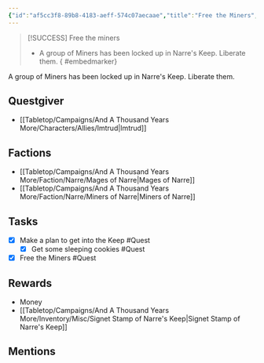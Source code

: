 ```yaml
---
{"id":"af5cc3f8-89b8-4183-aeff-574c07aecaae","title":"Free the Miners","description":"A group of Miners has been locked up in Narre's Keep. Liberate them.","sessionReceived":5,"sessionCompleted":6,"publish":true,"date_created":"Thursday, March 2nd 2023, 6:35:09 pm","date_modified":"Friday, April 26th 2024, 11:23:03 pm","editing_lock":false,"live_preview":true,"cssclasses":["mado-heading"],"PassFrontmatter":true}
---
```



> [!SUCCESS] Free the miners
> - A group of Miners has been locked up in Narre's Keep. Liberate them.
{ #embedmarker}


A group of Miners has been locked up in Narre's Keep. Liberate them.

## Questgiver

- [[Tabletop/Campaigns/And A Thousand Years More/Characters/Allies/Imtrud\|Imtrud]]

## Factions

- [[Tabletop/Campaigns/And A Thousand Years More/Faction/Narre/Mages of Narre\|Mages of Narre]]
- [[Tabletop/Campaigns/And A Thousand Years More/Faction/Narre/Miners of Narre\|Miners of Narre]]

## Tasks

- [x] Make a plan to get into the Keep #Quest
	- [x] Get some sleeping cookies #Quest
- [x] Free the Miners #Quest

## Rewards

- Money
- [[Tabletop/Campaigns/And A Thousand Years More/Inventory/Misc/Signet Stamp of Narre's Keep\|Signet Stamp of Narre's Keep]]

## Mentions


